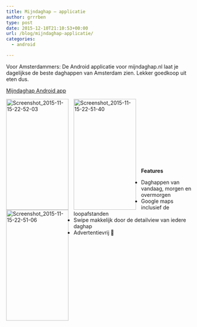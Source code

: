 ```yaml
---
title: Mijndaghap – applicatie
author: grrrben
type: post
date: 2015-12-10T21:10:53+00:00
url: /blog/mijndaghap-applicatie/
categories:
  - android

---
```

Voor Amsterdammers: De Android applicatie voor mijndaghap.nl laat je dagelijkse de beste daghappen van Amsterdam zien. Lekker goedkoop uit eten dus.

[Mijndaghap Android app][1]

[<img class="wp-image-181 size-medium" style="margin-right: 1em; display: inline; float: left;" src="https://atog.nl/wp-content/uploads/2015/12/Screenshot_2015-11-15-22-52-03-169x300.png" alt="Screenshot_2015-11-15-22-52-03" width="169" height="300" srcset="https://atog.nl/wp-content/uploads/2015/12/Screenshot_2015-11-15-22-52-03-169x300.png 169w, https://atog.nl/wp-content/uploads/2015/12/Screenshot_2015-11-15-22-52-03-576x1024.png 576w, https://atog.nl/wp-content/uploads/2015/12/Screenshot_2015-11-15-22-52-03.png 720w" sizes="(max-width: 169px) 100vw, 169px" />][2][<img class="wp-image-182 size-medium" style="margin-right: 1em; display: inline; float: left;" src="https://atog.nl/wp-content/uploads/2015/12/Screenshot_2015-11-15-22-51-40-169x300.png" alt="Screenshot_2015-11-15-22-51-40" width="169" height="300" srcset="https://atog.nl/wp-content/uploads/2015/12/Screenshot_2015-11-15-22-51-40-169x300.png 169w, https://atog.nl/wp-content/uploads/2015/12/Screenshot_2015-11-15-22-51-40-576x1024.png 576w, https://atog.nl/wp-content/uploads/2015/12/Screenshot_2015-11-15-22-51-40.png 720w" sizes="(max-width: 169px) 100vw, 169px" />][3][<img class="wp-image-183 size-medium" style="margin-right: 1em; display: inline; float: left;" src="https://atog.nl/wp-content/uploads/2015/12/Screenshot_2015-11-15-22-51-06-169x300.png" alt="Screenshot_2015-11-15-22-51-06" width="169" height="300" srcset="https://atog.nl/wp-content/uploads/2015/12/Screenshot_2015-11-15-22-51-06-169x300.png 169w, https://atog.nl/wp-content/uploads/2015/12/Screenshot_2015-11-15-22-51-06-576x1024.png 576w, https://atog.nl/wp-content/uploads/2015/12/Screenshot_2015-11-15-22-51-06.png 720w" sizes="(max-width: 169px) 100vw, 169px" />][4]

&nbsp;

&nbsp;

&nbsp;

&nbsp;

&nbsp;

&nbsp;

**Features**

  * Daghappen van vandaag, morgen en overmorgen
  * Google maps inclusief de loopafstanden
  * Swipe makkelijk door de detailview van iedere daghap
  * Advertentievrij 🙂

 [1]: https://play.google.com/store/apps/details?id=curvit.latlong
 [2]: https://atog.nl/wp-content/uploads/2015/12/Screenshot_2015-11-15-22-52-03.png
 [3]: https://atog.nl/wp-content/uploads/2015/12/Screenshot_2015-11-15-22-51-40.png
 [4]: https://atog.nl/wp-content/uploads/2015/12/Screenshot_2015-11-15-22-51-06.png